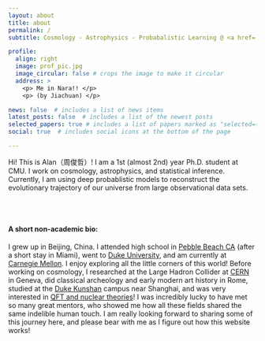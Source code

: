 ```yaml
---
layout: about
title: about
permalink: /
subtitle: Cosmology - Astrophysics - Probabalistic Learning @ <a href='cmu.edu'>CMU</a>

profile:
  align: right
  image: prof_pic.jpg
  image_circular: false # crops the image to make it circular
  address: >
    <p> Me in Nara!! </p>   
    <p> (by Jiachuan) </p>

news: false  # includes a list of news items
latest_posts: false  # includes a list of the newest posts
selected_papers: true # includes a list of papers marked as "selected={true}"
social: true  # includes social icons at the bottom of the page

---
```

Hi! This is Alan（周俊哲）! I am a 1st (almost 2nd) year Ph.D. student at CMU. I work on cosmology, astrophysics, and statistical inference. Currently, I am using deep probablistic models to reconstruct the evolutionary trajectory of our universe from large observational data sets. 

<br/><br/>

#### A short non-academic bio:
I grew up in Beijing, China. I attended high school in [Pebble Beach CA](https://stevensonschool.org/) (after a short stay in Miami), went to [Duke University](https://duke.edu/), and am currently at [Carnegie Mellon](https://www.cmu.edu/). I enjoy exploring all the little corners of this world! Before working on cosmology, I researched at the Large Hadron Collider at [CERN](https://www.home.cern/) in Geneva, did classical archeology and early modern art history in Rome, studied at the [Duke Kunshan](https://www.dukekunshan.edu.cn/) campus near Shanghai, and was very interested in [QFT and nuclear theories](https://arxiv.org/abs/2111.13780)! I was incredibly lucky to have met so many great mentors, who showed me how all these fields shared the same indelible human touch. I am really looking forward to sharing some of this journey here, and please bear with me as I figure out how this website works!

<br/><br/>

<!-- Write your biography here. Tell the world about yourself. Link to your favorite [subreddit](http://reddit.com). You can put a picture in, too. The code is already in, just name your picture `prof_pic.jpg` and put it in the `img/` folder.

Put your address / P.O. box / other info right below your picture. You can also disable any of these elements by editing `profile` property of the YAML header of your `_pages/about.md`. Edit `_bibliography/papers.bib` and Jekyll will render your [publications page](/al-folio/publications/) automatically.

Link to your social media connections, too. This theme is set up to use [Font Awesome icons](http://fortawesome.github.io/Font-Awesome/) and [Academicons](https://jpswalsh.github.io/academicons/), like the ones below. Add your Facebook, Twitter, LinkedIn, Google Scholar, or just disable all of them. -->
